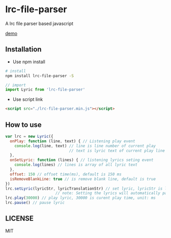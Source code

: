 # lrc-file-parser

A lrc file parser based javascript

[demo](https://lyswhut.github.io/lrc-file-parser/dist/index.html)

## Installation

- Use npm install

```bash
# install
npm install lrc-file-parser -S
```

```js
// import
import Lyric from 'lrc-file-parser'
```

- Use script link

```html
<script src="./lrc-file-parser.min.js"></script>
```

## How to use

```js
var lrc = new Lyric({
  onPlay: function (line, text) { // Listening play event
    console.log(line, text) // line is line number of current play
                            // text is lyric text of current play line
  },
  onSetLyric: function (lines) { // listening lyrics seting event
    console.log(lines) // lines is array of all lyric text
  },
  offset: 150 // offset time(ms), default is 150 ms
  isRemoveBlankLine: true // is remove blank line, default is true
})
lrc.setLyric(lyricStr, lyricTranslationStr) // set lyric, lyricStr is lyric file text, translationLyricStr is lyric translation file text (optional)
                      // note: Setting the lyrics will automatically pause the lyrics playback
lrc.play(30000) // play lyric, 30000 is curent play time, unit: ms
lrc.pause() // pause lyric
```

## LICENSE

MIT
